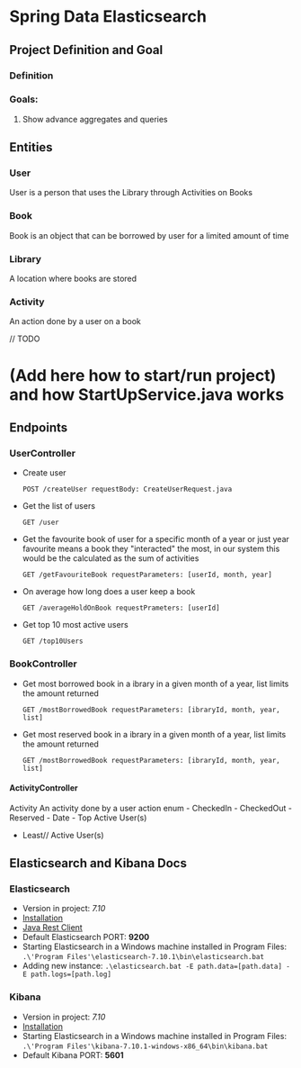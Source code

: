 # Spring Data Elasticsearch

## Project Definition and Goal

### Definition

### Goals:

1. Show advance aggregates and queries

## Entities

### User

User is a person that uses the Library through Activities on Books

### Book

Book is an object that can be borrowed by user for a limited amount of time

### Library

A location where books are stored

### Activity

An action done by a user on a book

// TODO

# (Add here how to start/run project) and how StartUpService.java works

## Endpoints

### UserController

- Create user

  `POST /createUser requestBody: CreateUserRequest.java`

- Get the list of users

  `GET /user`

- Get the favourite book of user for a specific month of a year or just year favourite means a book
  they "interacted" the most, in our system this would be the calculated as the sum of activities

  `GET /getFavouriteBook requestParameters: [userId, month, year]`

- On average how long does a user keep a book

  `GET /averageHoldOnBook requestPrameters: [userId]`

- Get top 10 most active users

  `GET /top10Users`

### BookController

- Get most borrowed book in a ibrary in a given month of a year, list limits the amount returned

  `GET /mostBorrowedBook requestParameters: [ibraryId, month, year, list]`

- Get most reserved book in a ibrary in a given month of a year, list limits the amount returned

  `GET /mostBorrowedBook requestParameters: [ibraryId, month, year, list]`

#### ActivityController

Activity An activity done by a user action enum - CheckedIn - CheckedOut - Reserved - Date - Top
Active User(s)

- Least// Active User(s)

## Elasticsearch and Kibana Docs

### Elasticsearch

- Version in project: _7.10_
- [Installation](https://www.elastic.co/guide/en/elasticsearch/reference/current/install-elasticsearch.html)
- [Java Rest Client](https://www.elastic.co/guide/en/elasticsearch/client/java-rest/current/index.html)
- Default Elasticsearch PORT: **9200**
- Starting Elasticsearch in a Windows machine installed in Program
  Files: `.\'Program Files'\elasticsearch-7.10.1\bin\elasticsearch.bat`
- Adding new instance: `.\elasticsearch.bat -E path.data=[path.data] -E path.logs=[path.log]`

### Kibana

- Version in project: _7.10_
- [Installation](https://www.elastic.co/guide/en/kibana/current/install.html)
- Starting Elasticsearch in a Windows machine installed in Program
  Files: `.\'Program Files'\kibana-7.10.1-windows-x86_64\bin\kibana.bat`
- Default Kibana PORT: **5601**
